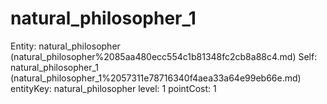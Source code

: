 # natural_philosopher_1

Entity: natural_philosopher (natural_philosopher%2085aa480ecc554c1b81348fc2cb8a88c4.md)
Self: natural_philosopher_1 (natural_philosopher_1%2057311e78716340f4aea33a64e99eb66e.md)
entityKey: natural_philosopher
level: 1
pointCost: 1

[](Untitled%20c06d27f5b7a24fc5a178f965507fd645.md)